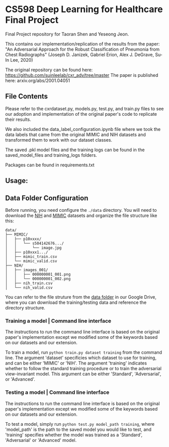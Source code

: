 # CS598 Deep Learning for Healthcare Final Project

Final Project repository for Taoran Shen and Yeseong Jeon.

This contains our implementation/replication of the results from the paper: "An Adversarial Approach for the Robust Classification of Pneumonia from Chest Radiographs" (Joseph D. Janizek, Gabriel Erion, Alex J. DeGrave, Su-In Lee, 2020) 

The original repository can be found here: https://github.com/suinleelab/cxr_adv/tree/master 
The paper is published here: arxiv.org/abs/2001.04051

## File Contents

Please refer to the cxrdataset.py, models.py, test.py, and train.py files to see our adoption and implementation of the original paper's code to replicate their results.

We also included the data_label_configuration.ipynb file where we took the data labels that came from the original MIMIC and NIH datasets and transformed them to work with our dataset classes.

The saved .pkl model files and the training logs can be found in the saved_model_files and training_logs folders.

Packages can be found in requirements.txt

## Usage:

## Data Folder Configuration
Before running, you need configure the `./data` directory. You will need to download the [NIH](https://www.kaggle.com/datasets/nih-chest-xrays/data?select=Data_Entry_2017.csv) and [MIMIC](https://physionet.org/content/mimic-cxr-jpg/2.0.0/) datasets and organize the file structure like this:

```
data/
├── MIMIC/
│   ├── p10xxxx/
│   │   └── s504142676.../
│   │       └── image.jpg
│   ├── p10xxx1.../
│   ├── mimic_train.csv
│   └── mimic_valid.csv
├── NIH/
│   ├── images_001/
│   │   ├── 000000001_001.png
│   │   └── 000000001_002.png
│   ├── nih_train.csv
│   └── nih_valid.csv
```

You can refer to the file struture from the [data folder](https://drive.google.com/drive/folders/1lSzCNw1UQcOKfqKB1G3OSVz7dsmmWkPF?usp=sharing) in our Google Drive, where you can download the training/testing data and reference the directory structure.

### Training a model | Command line interface
The instructions to run the command line interface is based on the original paper's implementation except we modified some of the keywords based on our datasets and our extension.

To train a model, run `python train.py dataset training` from the command line. The argument 'dataset' specificies which dataset to use for training, and can be either 'MIMIC' or 'NIH'. The argument 'training' indicates whether to follow the standard training procedure or to train the adversarial view-invariant model. This argument can be either 'Standard', 'Adversarial', or 'Advanced'. 

### Testing a model | Command line interface

The instructions to run the command line interface is based on the original paper's implementation except we modified some of the keywords based on our datasets and our extension.

To test a model, simply run `python test.py model_path training`, where 'model_path' is the path to the saved model you would like to test, and 'training' specifies whether the model was trained as a 'Standard', 'Adversarial' or 'Advanced' model.
